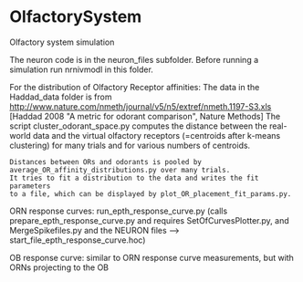 OlfactorySystem
===============

Olfactory system simulation 

  The neuron code is in the neuron_files subfolder.
  Before running a simulation run nrnivmodl in this folder.

  For the distribution of Olfactory Receptor affinities:
    The data in the Haddad_data folder is from http://www.nature.com/nmeth/journal/v5/n5/extref/nmeth.1197-S3.xls [Haddad 2008 "A metric for odorant comparison", Nature Methods] 
    The script cluster_odorant_space.py computes the distance between the
    real-world data and the virtual olfactory receptors (=centroids after
    k-means clustering) for many trials and for various numbers of centroids.
    
    Distances between ORs and odorants is pooled by
    average_OR_affinity_distributions.py over many trials.
    It tries to fit a distribution to the data and writes the fit parameters
    to a file, which can be displayed by plot_OR_placement_fit_params.py.
    


     
  ORN response curves: run_epth_response_curve.py (calls
  prepare_epth_response_curve.py and requires SetOfCurvesPlotter.py, and
  MergeSpikefiles.py and the NEURON files -->
  start_file_epth_response_curve.hoc)


  OB response curve: similar to ORN response curve measurements, but with ORNs
  projecting to the OB 

